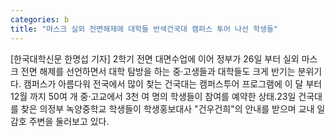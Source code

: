 ```yaml
---
categories: b
title: "마스크 실외 전면해제에 대학들 반색건국대 캠퍼스 투어 나선 학생들"
---
```

[한국대학신문 한명섭 기자] 2학기 전면 대면수업에 이어 정부가 26일 부터 실외 마스크 전면 해제를 선언하면서 대학 탐방을 하는 중·고생들과 대학들도 크게 반기는 분위기다. 캠퍼스가 아름다워 전국에서 많이 찾는 건국대는 캠퍼스투어 프로그램에 이 달 부터 12월 까지 50여 개 중·고교에서 3천 여 명의 학생들이 참여를 예약한 상태.23일 건국대를 찾은 의정부 녹양중학교 학생들이 학생홍보대사 "건우건희"의 안내를 받으며 교내 일감호 주변을 둘러보고 있다.